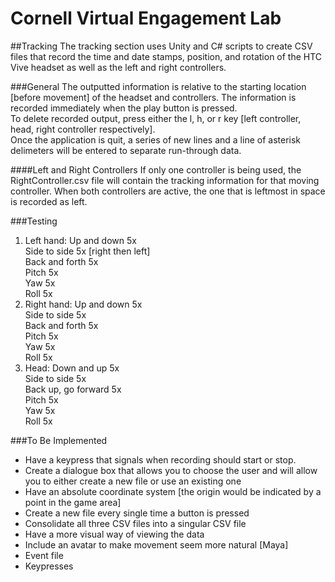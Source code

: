 # Cornell Virtual Engagement Lab

##Tracking
The tracking section uses Unity and C# scripts to create CSV files that record the time and date stamps, position, and rotation of the HTC Vive headset as well as the left and right controllers. 

###General 
The outputted information is relative to the starting location [before movement] of the headset and controllers. The information is recorded immediately when the play button is pressed. <br />
To delete recorded output, press either the l, h, or r key [left controller, head, right controller respectively]. <br />
Once the application is quit, a series of new lines and a line of asterisk delimeters will be entered to separate run-through data. 

####Left and Right Controllers
If only one controller is being used, the RightController.csv file will contain the tracking information for that moving controller. When both controllers are active, the one that is leftmost in space is recorded as left. 

###Testing
1. Left hand: 
           Up and down 5x <br />
           Side to side 5x [right then left] <br />
           Back and forth 5x <br />
           Pitch 5x <br />
           Yaw 5x <br />
           Roll 5x <br />
2. Right hand: 
            Up and down 5x <br />
            Side to side 5x <br />
            Back and forth 5x <br />
            Pitch 5x <br />
            Yaw 5x <br />
            Roll 5x <br />
3. Head: 
      Down and up 5x <br />
      Side to side 5x <br />
      Back up, go forward 5x <br />
      Pitch 5x <br />
      Yaw 5x <br />
      Roll 5x 

###To Be Implemented
* Have a keypress that signals when recording should start or stop.
* Create a dialogue box that allows you to choose the user and will allow you to either create a new file or use an existing one
* Have an absolute coordinate system [the origin would be indicated by a point in the game area]
* Create a new file every single time a button is pressed
* Consolidate all three CSV files into a singular CSV file 
* Have a more visual way of viewing the data
* Include an avatar to make movement seem more natural [Maya]
* Event file 
* Keypresses 



